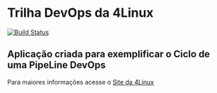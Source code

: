 # Trilha DevOps da 4Linux

<!-- Altere a Flag abaixo com sua URL do Travis -->
[![Build Status](https://travis-ci.org/allansdk/DevOpsLab-HelloWorld.svg?branch=master)](https://travis-ci.org/allansdk/DevOpsLab-HelloWorld)

## Aplicação criada para exemplificar o Ciclo de uma PipeLine DevOps


Para maiores informações acesse o [Site da 4Linux](https://www.4linux.com.br/cursos/devops)
